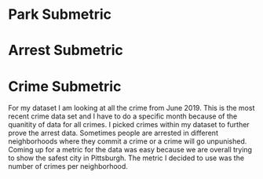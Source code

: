 
# Park Submetric 

# Arrest Submetric

# Crime Submetric
For my dataset I am looking at all the crime from June 2019. This is the most recent crime data set and I have to do a specific month because of the quanitity of data for all crimes. I picked crimes within my dataset to further prove the arrest data. Sometimes people are arrested in different neighborhoods where they commit a crime or a crime will go unpunished. Coming up for a metric for the data was easy because we are overall trying to show the safest city in Pittsburgh. The metric I decided to use was the number of crimes per neighborhood. 
